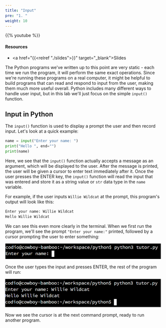 ```yaml
---
title: "Input"
pre: "1. "
weight: 10
---
```


{{% youtube  %}}

#### Resources

* <a href="{{<relref "./slides">}}" target="_blank">Slides</a>

The Python programs we've written up to this point are very static - each time we run the program, it will perform the same exact operations. Since we're running these programs on a real computer, it might be helpful to build programs that can read and respond to input from the user, making them much more useful overall. Python includes many different ways to handle user input, but in this lab we'll just focus on the simple `input()` function.

## Input in Python

The `input()` function is used to display a prompt the user and then record input. Let's look at a quick example:

```python
name = input("Enter your name: ")
print("Hello ", end="")
print(name)
```

Here, we see that the `input()` function actually accepts a message as an argument, which will be displayed to the user. After the message is printed, the user will be given a cursor to enter text immediately after it. Once the user presses the ENTER key, the `input()` function will read the input that was entered and store it as a string value or `str` data type in the `name` variable. 

For example, if the user inputs `Willie Wildcat` at the prompt, this program's output will look like this:

```tex
Enter your name: Willie Wildcat
Hello Willie Wildcat
```

We can see this even more clearly in the terminal. When we first run the program, we'll see the prompt `"Enter your name:"` printed, followed by a cursor prompting the user to enter something:

![Terminal Before Input](/images/03/terminal1.png)

Once the user types the input and presses ENTER, the rest of the program will run:

![Terminal Before Input](/images/03/terminal2.png)

Now we see the cursor is at the next command prompt, ready to run another program.